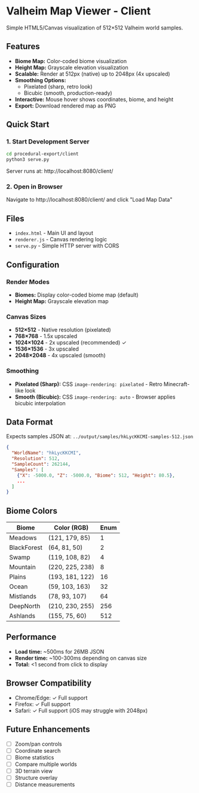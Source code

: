 # Valheim Map Viewer - Client

Simple HTML5/Canvas visualization of 512×512 Valheim world samples.

## Features

- **Biome Map:** Color-coded biome visualization
- **Height Map:** Grayscale elevation visualization
- **Scalable:** Render at 512px (native) up to 2048px (4x upscaled)
- **Smoothing Options:**
  - Pixelated (sharp, retro look)
  - Bicubic (smooth, production-ready)
- **Interactive:** Mouse hover shows coordinates, biome, and height
- **Export:** Download rendered map as PNG

## Quick Start

### 1. Start Development Server

```bash
cd procedural-export/client
python3 serve.py
```

Server runs at: http://localhost:8080/client/

### 2. Open in Browser

Navigate to http://localhost:8080/client/ and click "Load Map Data"

## Files

- `index.html` - Main UI and layout
- `renderer.js` - Canvas rendering logic
- `serve.py` - Simple HTTP server with CORS

## Configuration

### Render Modes

- **Biomes:** Display color-coded biome map (default)
- **Height Map:** Grayscale elevation map

### Canvas Sizes

- **512×512** - Native resolution (pixelated)
- **768×768** - 1.5x upscaled
- **1024×1024** - 2x upscaled (recommended) ✓
- **1536×1536** - 3x upscaled
- **2048×2048** - 4x upscaled (smooth)

### Smoothing

- **Pixelated (Sharp):** CSS `image-rendering: pixelated` - Retro Minecraft-like look
- **Smooth (Bicubic):** CSS `image-rendering: auto` - Browser applies bicubic interpolation

## Data Format

Expects samples JSON at: `../output/samples/hkLycKKCMI-samples-512.json`

```json
{
  "WorldName": "hkLycKKCMI",
  "Resolution": 512,
  "SampleCount": 262144,
  "Samples": [
    {"X": -5000.0, "Z": -5000.0, "Biome": 512, "Height": 80.5},
    ...
  ]
}
```

## Biome Colors

| Biome | Color (RGB) | Enum |
|-------|-------------|------|
| Meadows | (121, 179, 85) | 1 |
| BlackForest | (64, 81, 50) | 2 |
| Swamp | (119, 108, 82) | 4 |
| Mountain | (220, 225, 238) | 8 |
| Plains | (193, 181, 122) | 16 |
| Ocean | (59, 103, 163) | 32 |
| Mistlands | (78, 93, 107) | 64 |
| DeepNorth | (210, 230, 255) | 256 |
| Ashlands | (155, 75, 60) | 512 |

## Performance

- **Load time:** ~500ms for 26MB JSON
- **Render time:** ~100-300ms depending on canvas size
- **Total:** <1 second from click to display

## Browser Compatibility

- Chrome/Edge: ✓ Full support
- Firefox: ✓ Full support
- Safari: ✓ Full support (iOS may struggle with 2048px)

## Future Enhancements

- [ ] Zoom/pan controls
- [ ] Coordinate search
- [ ] Biome statistics
- [ ] Compare multiple worlds
- [ ] 3D terrain view
- [ ] Structure overlay
- [ ] Distance measurements
